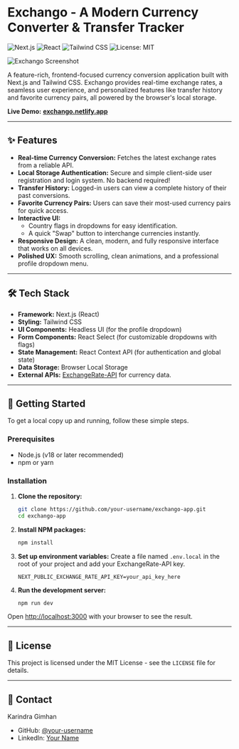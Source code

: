 # Exchango - A Modern Currency Converter & Transfer Tracker

![Next.js](https://img.shields.io/badge/Next.js-000000?style=for-the-badge&logo=nextdotjs&logoColor=white)
![React](https://img.shields.io/badge/React-20232A?style=for-the-badge&logo=react&logoColor=61DAFB)
![Tailwind CSS](https://img.shields.io/badge/Tailwind_CSS-38B2AC?style=for-the-badge&logo=tailwind-css&logoColor=white)
![License: MIT](https://img.shields.io/badge/License-MIT-yellow.svg?style=for-the-badge)


![Exchango Screenshot](./images/exchango-screenshot.png) 


A feature-rich, frontend-focused currency conversion application built with Next.js and Tailwind CSS. Exchango provides real-time exchange rates, a seamless user experience, and personalized features like transfer history and favorite currency pairs, all powered by the browser's local storage.

**Live Demo:** [**exchango.netlify.app**](https://exchango.netlify.app) 

---

## ✨ Features

-   **Real-time Currency Conversion:** Fetches the latest exchange rates from a reliable API.
-   **Local Storage Authentication:** Secure and simple client-side user registration and login system. No backend required!
-   **Transfer History:** Logged-in users can view a complete history of their past conversions.
-   **Favorite Currency Pairs:** Users can save their most-used currency pairs for quick access.
-   **Interactive UI:**
    -   Country flags in dropdowns for easy identification.
    -   A quick "Swap" button to interchange currencies instantly.
-   **Responsive Design:** A clean, modern, and fully responsive interface that works on all devices.
-   **Polished UX:** Smooth scrolling, clean animations, and a professional profile dropdown menu.

---

## 🛠️ Tech Stack

-   **Framework:** Next.js (React)
-   **Styling:** Tailwind CSS
-   **UI Components:** Headless UI (for the profile dropdown)
-   **Form Components:** React Select (for customizable dropdowns with flags)
-   **State Management:** React Context API (for authentication and global state)
-   **Data Storage:** Browser Local Storage
-   **External APIs:** [ExchangeRate-API](https://www.exchangerate-api.com/) for currency data.

---

## 🚀 Getting Started

To get a local copy up and running, follow these simple steps.

### Prerequisites

-   Node.js (v18 or later recommended)
-   npm or yarn

### Installation

1.  **Clone the repository:**
    ```sh
    git clone https://github.com/your-username/exchango-app.git
    cd exchango-app
    ```
  

2.  **Install NPM packages:**
    ```sh
    npm install
    ```

3.  **Set up environment variables:**
    Create a file named `.env.local` in the root of your project and add your ExchangeRate-API key.
    ```env
    NEXT_PUBLIC_EXCHANGE_RATE_API_KEY=your_api_key_here
    ```

4.  **Run the development server:**
    ```sh
    npm run dev
    ```

Open [http://localhost:3000](http://localhost:3000) with your browser to see the result.

---

## 📜 License

This project is licensed under the MIT License - see the `LICENSE` file for details.

---

## 👤 Contact

Karindra Gimhan 

-   GitHub: [@your-username](https://github.com/your-username) 
-   LinkedIn: [Your Name](https://linkedin.com/in/your-profile) 